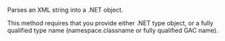 ﻿Parses an XML string into a .NET object. This method requires that you provide either .NET type object, or a fully qualified type name (namespace.classname or fully qualified GAC name).